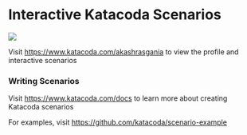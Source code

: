 # Interactive Katacoda Scenarios

[![](http://shields.katacoda.com/katacoda/akashrasgania/count.svg)](https://www.katacoda.com/akashrasgania "Get your profile on Katacoda.com")

Visit https://www.katacoda.com/akashrasgania to view the profile and interactive scenarios

### Writing Scenarios
Visit https://www.katacoda.com/docs to learn more about creating Katacoda scenarios

For examples, visit https://github.com/katacoda/scenario-example

